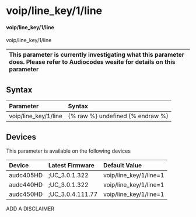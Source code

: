 ﻿---
description: voip/line_key/1/line
search: false
---

# voip/line_key/1/line

#### voip/line_key/1/line

voip/line_key/1/line


| This parameter is currently investigating what this parameter does. Please refer to Audiocodes wesite for details on this parameter | 
| :--- |

## Syntax
| Parameter | Syntax |
| :--- | :--- |
|voip/line_key/1/line | {% raw %} undefined {% endraw %}|

## Devices
This parameter is available on the following devices

| Device | Latest Firmware | Default Value |
|:---|:---|:---|
| audc405HD | ;UC_3.0.1.322 | voip/line_key/1/line=1 
| audc440HD | ;UC_3.0.1.322 | voip/line_key/1/line=1 
| audc450HD | ;UC_3.0.4.111.77 | voip/line_key/1/line=1 

ADD A DISCLAIMER

